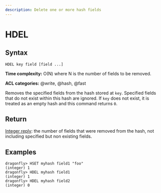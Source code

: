 ```yaml
---
description: Delete one or more hash fields
---
```


# HDEL

## Syntax

    HDEL key field [field ...]

**Time complexity:** O(N) where N is the number of fields to be removed.

**ACL categories:** @write, @hash, @fast

Removes the specified fields from the hash stored at `key`.
Specified fields that do not exist within this hash are ignored.
If `key` does not exist, it is treated as an empty hash and this command returns
`0`.

## Return

[Integer reply](https://redis.io/docs/reference/protocol-spec#resp-integers): the number of fields that were removed from the hash, not
including specified but non existing fields.

## Examples

```shell
dragonfly> HSET myhash field1 "foo"
(integer) 1
dragonfly> HDEL myhash field1
(integer) 1
dragonfly> HDEL myhash field2
(integer) 0
```
